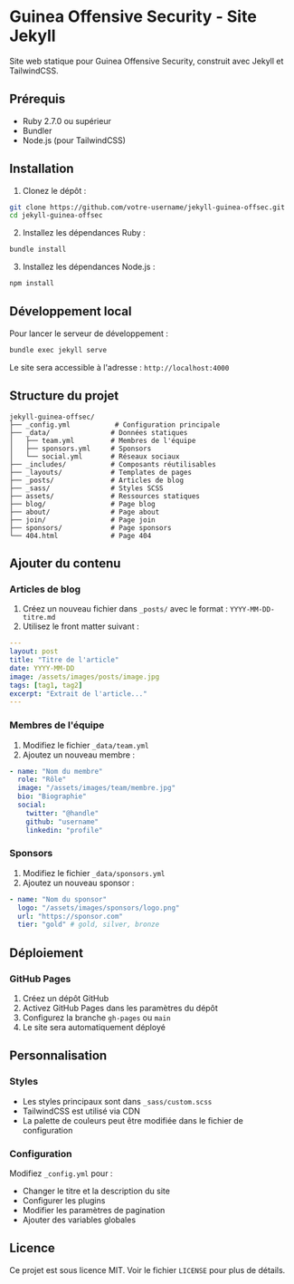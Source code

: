 # Guinea Offensive Security - Site Jekyll

Site web statique pour Guinea Offensive Security, construit avec Jekyll et TailwindCSS.

## Prérequis

- Ruby 2.7.0 ou supérieur
- Bundler
- Node.js (pour TailwindCSS)

## Installation

1. Clonez le dépôt :
```bash
git clone https://github.com/votre-username/jekyll-guinea-offsec.git
cd jekyll-guinea-offsec
```

2. Installez les dépendances Ruby :
```bash
bundle install
```

3. Installez les dépendances Node.js :
```bash
npm install
```

## Développement local

Pour lancer le serveur de développement :

```bash
bundle exec jekyll serve
```

Le site sera accessible à l'adresse : `http://localhost:4000`

## Structure du projet

```
jekyll-guinea-offsec/
├── _config.yml           # Configuration principale
├── _data/               # Données statiques
│   ├── team.yml         # Membres de l'équipe
│   ├── sponsors.yml     # Sponsors
│   └── social.yml       # Réseaux sociaux
├── _includes/           # Composants réutilisables
├── _layouts/            # Templates de pages
├── _posts/              # Articles de blog
├── _sass/               # Styles SCSS
├── assets/              # Ressources statiques
├── blog/                # Page blog
├── about/               # Page about
├── join/                # Page join
├── sponsors/            # Page sponsors
└── 404.html             # Page 404
```

## Ajouter du contenu

### Articles de blog

1. Créez un nouveau fichier dans `_posts/` avec le format : `YYYY-MM-DD-titre.md`
2. Utilisez le front matter suivant :
```yaml
---
layout: post
title: "Titre de l'article"
date: YYYY-MM-DD
image: /assets/images/posts/image.jpg
tags: [tag1, tag2]
excerpt: "Extrait de l'article..."
---
```

### Membres de l'équipe

1. Modifiez le fichier `_data/team.yml`
2. Ajoutez un nouveau membre :
```yaml
- name: "Nom du membre"
  role: "Rôle"
  image: "/assets/images/team/membre.jpg"
  bio: "Biographie"
  social:
    twitter: "@handle"
    github: "username"
    linkedin: "profile"
```

### Sponsors

1. Modifiez le fichier `_data/sponsors.yml`
2. Ajoutez un nouveau sponsor :
```yaml
- name: "Nom du sponsor"
  logo: "/assets/images/sponsors/logo.png"
  url: "https://sponsor.com"
  tier: "gold" # gold, silver, bronze
```

## Déploiement

### GitHub Pages

1. Créez un dépôt GitHub
2. Activez GitHub Pages dans les paramètres du dépôt
3. Configurez la branche `gh-pages` ou `main`
4. Le site sera automatiquement déployé

## Personnalisation

### Styles

- Les styles principaux sont dans `_sass/custom.scss`
- TailwindCSS est utilisé via CDN
- La palette de couleurs peut être modifiée dans le fichier de configuration

### Configuration

Modifiez `_config.yml` pour :
- Changer le titre et la description du site
- Configurer les plugins
- Modifier les paramètres de pagination
- Ajouter des variables globales

## Licence

Ce projet est sous licence MIT. Voir le fichier `LICENSE` pour plus de détails. 
